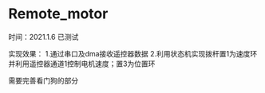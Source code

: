 # Remote_motor

时间：2021.1.6
已测试

实现效果：
1.通过串口及dma接收遥控器数据
2.利用状态机实现拨杆置1为速度环并利用遥控器通道1控制电机速度；置3为位置环


需要完善看门狗的部分
